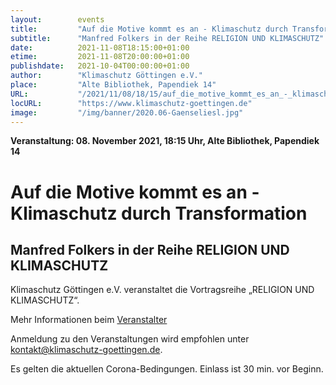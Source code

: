 ```yaml
---
layout:        events
title:         "Auf die Motive kommt es an - Klimaschutz durch Transformation"
subtitle:      "Manfred Folkers in der Reihe RELIGION UND KLIMASCHUTZ"
date:          2021-11-08T18:15:00+01:00
etime:         2021-11-08T20:00:00+01:00
publishdate:   2021-10-04T00:00:00+01:00
author:        "Klimaschutz Göttingen e.V."
place:         "Alte Bibliothek, Papendiek 14"
URL:           "/2021/11/08/18/15/auf_die_motive_kommt_es_an_-_klimaschutz_durch_transformation"
locURL:        "https://www.klimaschutz-goettingen.de"
image:         "/img/banner/2020.06-Gaenseliesl.jpg"
---
```


**Veranstaltung: 08. November 2021, 18:15 Uhr, Alte Bibliothek, Papendiek 14**

Auf die Motive kommt es an - Klimaschutz durch Transformation
===========

Manfred Folkers in der Reihe RELIGION UND KLIMASCHUTZ
-----------
Klimaschutz Göttingen e.V. veranstaltet die Vortragsreihe „RELIGION UND KLIMASCHUTZ“.

Mehr Informationen beim [Veranstalter](https://www.klimaschutz-goettingen.de)


Anmeldung zu den Veranstaltungen wird empfohlen unter
[kontakt@klimaschutz-goettingen.de](mailto:kontakt@klimaschutz-goettingen.de).

Es gelten die aktuellen Corona-Bedingungen. Einlass ist 30 min. vor Beginn.

